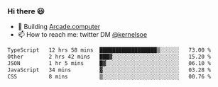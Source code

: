 ### Hi there 😃

- 🔨 Building [Arcade.computer](https://arcade.computer)
- 📫 How to reach me: twitter DM [@kernelsoe](https://twitter.com/kernelsoe)

<!--START_SECTION:waka-->

```txt
TypeScript   12 hrs 58 mins  ██████████████████▒░░░░░░   73.00 %
Other        2 hrs 42 mins   ███▓░░░░░░░░░░░░░░░░░░░░░   15.20 %
JSON         1 hr 5 mins     █▓░░░░░░░░░░░░░░░░░░░░░░░   06.10 %
JavaScript   34 mins         ▓░░░░░░░░░░░░░░░░░░░░░░░░   03.28 %
CSS          8 mins          ▒░░░░░░░░░░░░░░░░░░░░░░░░   00.76 %
```

<!--END_SECTION:waka-->
